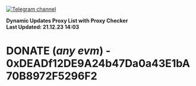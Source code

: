 [![Telegram channel](https://img.shields.io/endpoint?url=https://runkit.io/damiankrawczyk/telegram-badge/branches/master?url=https://t.me/n4z4v0d)](https://t.me/n4z4v0d) 

**Dynamic Updates Proxy List with Proxy Checker**  
**Last Updated: 21.12.23 14:03**

# DONATE (_any evm_) - 0xDEADf12DE9A24b47Da0a43E1bA70B8972F5296F2
